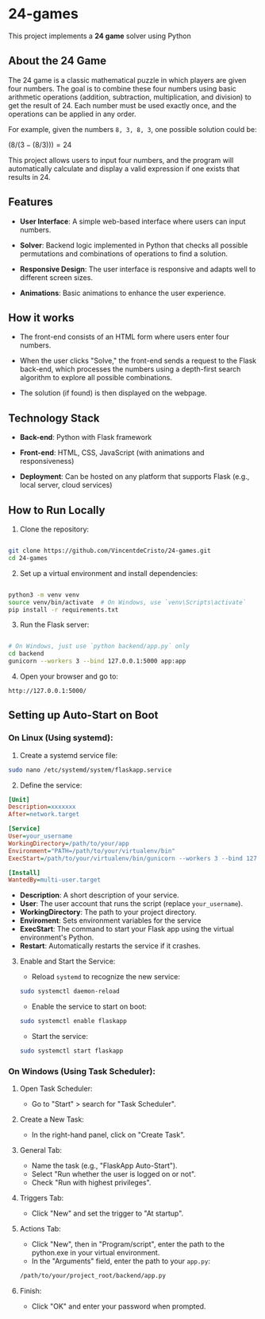 # 24-games

This project implements a **24 game** solver using Python

## About the 24 Game

The 24 game is a classic mathematical puzzle in which players are given four numbers. The goal is to combine these four numbers using basic arithmetic operations (addition, subtraction, multiplication, and division) to get the result of 24. Each number must be used exactly once, and the operations can be applied in any order.

For example, given the numbers `8, 3, 8, 3`, one possible solution could be:

$`(8 / (3 - (8 / 3))) = 24`$

This project allows users to input four numbers, and the program will automatically calculate and display a valid expression if one exists that results in 24.

## Features

- **User Interface**: A simple web-based interface where users can input numbers.

- **Solver**: Backend logic implemented in Python that checks all possible permutations and combinations of operations to find a solution.

- **Responsive Design**: The user interface is responsive and adapts well to different screen sizes.

- **Animations**: Basic animations to enhance the user experience.

## How it works

- The front-end consists of an HTML form where users enter four numbers.

- When the user clicks "Solve," the front-end sends a request to the Flask back-end, which processes the numbers using a depth-first search algorithm to explore all possible combinations.

- The solution (if found) is then displayed on the webpage.

## Technology Stack

- **Back-end**: Python with Flask framework

- **Front-end**: HTML, CSS, JavaScript (with animations and responsiveness)

- **Deployment**: Can be hosted on any platform that supports Flask (e.g., local server, cloud services)

## How to Run Locally

1. Clone the repository:

```bash

git clone https://github.com/VincentdeCristo/24-games.git
cd 24-games

```

2. Set up a virtual environment and install dependencies:

```bash

python3 -m venv venv
source venv/bin/activate  # On Windows, use `venv\Scripts\activate`
pip install -r requirements.txt

```

3. Run the Flask server:

```bash

# On Windows, just use `python backend/app.py` only
cd backend
gunicorn --workers 3 --bind 127.0.0.1:5000 app:app

```

4. Open your browser and go to:

```arduino
http://127.0.0.1:5000/
```

## Setting up Auto-Start on Boot

### On Linux (Using systemd):

1. Create a systemd service file:

```bash
sudo nano /etc/systemd/system/flaskapp.service
```

2. Define the service:

```ini
[Unit]
Description=xxxxxxx
After=network.target

[Service]
User=your_username
WorkingDirectory=/path/to/your/app
Environment="PATH=/path/to/your/virtualenv/bin"
ExecStart=/path/to/your/virtualenv/bin/gunicorn --workers 3 --bind 127.0.0.1:5000 app:app

[Install]
WantedBy=multi-user.target
```

- **Description**: A short description of your service.
- **User**: The user account that runs the script (replace `your_username`).
- **WorkingDirectory**: The path to your project directory.
- **Enviroment**: Sets environment variables for the service
- **ExecStart**: The command to start your Flask app using the virtual environment's Python.
- **Restart**: Automatically restarts the service if it crashes.

3. Enable and Start the Service:

   - Reload `systemd` to recognize the new service:

   ```bash
   sudo systemctl daemon-reload
   ```

   - Enable the service to start on boot:

   ```bash
   sudo systemctl enable flaskapp
   ```

   - Start the service:

   ```bash
   sudo systemctl start flaskapp
   ```

### On Windows (Using Task Scheduler):

1. Open Task Scheduler:

   - Go to "Start" > search for "Task Scheduler".

2. Create a New Task:

   - In the right-hand panel, click on "Create Task".

3. General Tab:

   - Name the task (e.g., "FlaskApp Auto-Start").
   - Select "Run whether the user is logged on or not".
   - Check "Run with highest privileges".

4. Triggers Tab:

   - Click "New" and set the trigger to "At startup".

5. Actions Tab:

   - Click "New", then in "Program/script", enter the path to the python.exe in your virtual environment.
   - In the "Arguments" field, enter the path to your `app.py`:

   ```bash
   /path/to/your/project_root/backend/app.py
   ```

6. Finish:
   - Click "OK" and enter your password when prompted.
